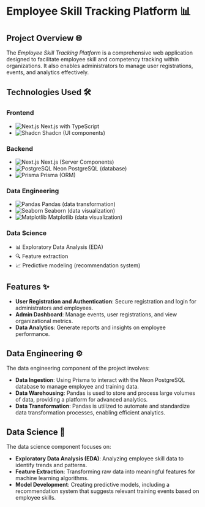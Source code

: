 # Employee Skill Tracking Platform 📊

## Project Overview 🌐

The *Employee Skill Tracking Platform* is a comprehensive web application designed to facilitate employee skill and competency tracking within organizations. It also enables administrators to manage user registrations, events, and analytics effectively.

## Technologies Used 🛠️

### Frontend
- ![Next.js](https://img.shields.io/badge/Next.js-000000?style=flat-square&logo=next.js&logoColor=white) Next.js with TypeScript
- ![Shadcn](https://img.shields.io/badge/Shadcn-4C51BF?style=flat-square) Shadcn (UI components)

### Backend
- ![Next.js](https://img.shields.io/badge/Next.js-000000?style=flat-square&logo=next.js&logoColor=white) Next.js (Server Components)
- ![PostgreSQL](https://img.shields.io/badge/Neon%20PostgreSQL-336791?style=flat-square&logo=postgresql&logoColor=white) Neon PostgreSQL (database)
- ![Prisma](https://img.shields.io/badge/Prisma-2D3748?style=flat-square&logo=prisma&logoColor=white) Prisma (ORM)

### Data Engineering
- ![Pandas](https://img.shields.io/badge/Pandas-150458?style=flat-square&logo=pandas&logoColor=white) Pandas (data transformation)
- ![Seaborn](https://img.shields.io/badge/Seaborn-3776AB?style=flat-square) Seaborn (data visualization)
- ![Matplotlib](https://img.shields.io/badge/Matplotlib-3776AB?style=flat-square) Matplotlib (data visualization)

### Data Science
- 📊 Exploratory Data Analysis (EDA)
- 🔍 Feature extraction
- 📈 Predictive modeling (recommendation system)

## Features ✨

- **User Registration and Authentication**: Secure registration and login for administrators and employees.
- **Admin Dashboard**: Manage events, user registrations, and view organizational metrics.
- **Data Analytics**: Generate reports and insights on employee performance.

## Data Engineering ⚙️

The data engineering component of the project involves:

- **Data Ingestion**: Using Prisma to interact with the Neon PostgreSQL database to manage employee and training data.
- **Data Warehousing**: Pandas is used to store and process large volumes of data, providing a platform for advanced analytics.
- **Data Transformation**: Pandas is utilized to automate and standardize data transformation processes, enabling efficient analytics.

## Data Science 🤖

The data science component focuses on:

- **Exploratory Data Analysis (EDA)**: Analyzing employee skill data to identify trends and patterns.
- **Feature Extraction**: Transforming raw data into meaningful features for machine learning algorithms.
- **Model Development**: Creating predictive models, including a recommendation system that suggests relevant training events based on employee skills.
